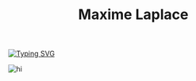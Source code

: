 <h1 align="center">
    <strong>
        Maxime Laplace
    </strong>
    <br><br>
</h1>

[![Typing SVG](https://readme-typing-svg.herokuapp.com?center=true&vCenter=true&color=45D9FF&size=32&height=100&width=1000&lines=Maxime+Laplace)](https://git.io/typing-svg)

<img src="assets/title banner.gif" alt="hi" />


<!--
**MaximeLaplace/maximelaplace** is a ✨ _special_ ✨ repository because its `README.md` (this file) appears on your GitHub profile.

Here are some ideas to get you started:

- 🔭 I’m currently working on ...
- 🌱 I’m currently learning ...
- 👯 I’m looking to collaborate on ...
- 🤔 I’m looking for help with ...
- 💬 Ask me about ...
- 📫 How to reach me: ...
- 😄 Pronouns: ...
- ⚡ Fun fact: ...
-->
